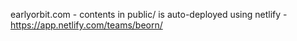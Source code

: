 earlyorbit.com - contents in public/ is auto-deployed using netlify - https://app.netlify.com/teams/beorn/
